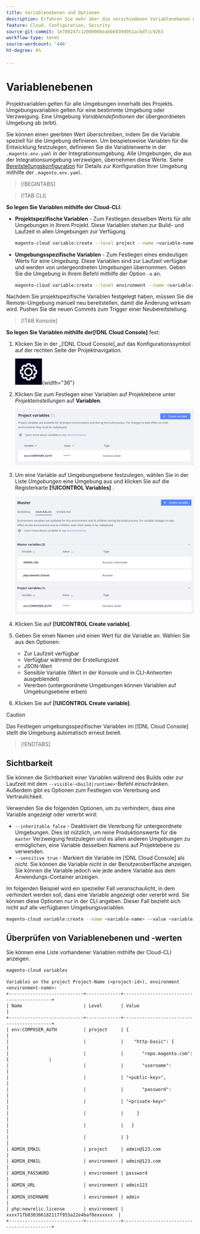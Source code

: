 ```yaml
---
title: Variablenebenen und Optionen
description: Erfahren Sie mehr über die verschiedenen Variablenebenen und Optionen, die beim Anpassen Ihrer Laufzeitumgebung des Adobe Commerce in Cloud-Infrastrukturprojekts verwendet werden.
feature: Cloud, Configuration, Security
source-git-commit: 1e789247c12009908eabb6039d951acbdfcc9263
workflow-type: tm+mt
source-wordcount: '446'
ht-degree: 0%

---
```


# Variablenebenen

Projektvariablen gelten für alle Umgebungen innerhalb des Projekts. Umgebungsvariablen gelten für eine bestimmte Umgebung oder Verzweigung. Eine Umgebung _Variablendefinitionen_ der übergeordneten Umgebung ab (erbt).

Sie können einen geerbten Wert überschreiben, indem Sie die Variable speziell für die Umgebung definieren. Um beispielsweise Variablen für die Entwicklung festzulegen, definieren Sie die Variablenwerte in der `.magento.env.yaml` in der Integrationsumgebung. Alle Umgebungen, die aus der Integrationsumgebung verzweigen, übernehmen diese Werte. Siehe [Bereitstellungskonfiguration](configure-env-yaml.md) für Details zur Konfiguration Ihrer Umgebung mithilfe der `.magento.env.yaml`.

>[!BEGINTABS]

>[!TAB CLI]

**So legen Sie Variablen mithilfe der Cloud-CLI**:

- **Projektspezifische Variablen** - Zum Festlegen desselben Werts für _alle_ Umgebungen in Ihrem Projekt. Diese Variablen stehen zur Build- und Laufzeit in allen Umgebungen zur Verfügung.

  ```bash
  magento-cloud variable:create --level project --name <variable-name> --value <variable-value>
  ```

- **Umgebungsspezifische Variablen** - Zum Festlegen eines eindeutigen Werts für eine _Umgebung_. Diese Variablen sind zur Laufzeit verfügbar und werden von untergeordneten Umgebungen übernommen. Geben Sie die Umgebung in Ihrem Befehl mithilfe der Option `-e` an.

  ```bash
  magento-cloud variable:create --level environment --name <variable-name> --value <variable-value>
  ```

Nachdem Sie projektspezifische Variablen festgelegt haben, müssen Sie die Remote-Umgebung manuell neu bereitstellen, damit die Änderung wirksam wird. Pushen Sie die neuen Commits zum Trigger einer Neubereitstellung.

>[!TAB Konsole]

**So legen Sie Variablen mithilfe der[!DNL Cloud Console]** fest:

1. Klicken Sie in der _[!DNL Cloud Console]_auf das Konfigurationssymbol auf der rechten Seite der Projektnavigation.

   ![Projekt konfigurieren](../../assets/icon-configure.png){width="36"}

1. Klicken Sie zum Festlegen einer Variablen auf Projektebene unter _Projekteinstellungen_ auf **Variablen**.

   ![Projektvariablen](../../assets/ui-project-variables.png)

1. Um eine Variable auf Umgebungsebene festzulegen, wählen Sie in der Liste _Umgebungen_ eine Umgebung aus und klicken Sie auf die Registerkarte **[!UICONTROL Variables]** .

   ![Registerkarte „Umgebungsvariablen“](../../assets/ui-environment-variables.png)

1. Klicken Sie auf **[!UICONTROL Create variable]**.

1. Geben Sie einen Namen und einen Wert für die Variable an. Wählen Sie aus den Optionen:

   - Zur Laufzeit verfügbar
   - Verfügbar während der Erstellungszeit
   - JSON-Wert
   - Sensible Variable (Wert in der Konsole und in CLI-Antworten ausgeblendet)
   - Vererben (untergeordnete Umgebungen können Variablen auf Umgebungsebene erben)

1. Klicken Sie auf **[!UICONTROL Create variable]**.

>[!CAUTION]
>
>Das Festlegen umgebungsspezifischer Variablen im [!DNL Cloud Console] stellt die Umgebung automatisch erneut bereit.

>[!ENDTABS]

## Sichtbarkeit

Sie können die Sichtbarkeit einer Variablen während des Builds oder zur Laufzeit mit dem `--visible-<build|runtime>`-Befehl einschränken. Außerdem gibt es Optionen zum Festlegen von Vererbung und Vertraulichkeit.

Verwenden Sie die folgenden Optionen, um zu verhindern, dass eine Variable angezeigt oder vererbt wird:

- `--inheritable false` - Deaktiviert die Vererbung für untergeordnete Umgebungen. Dies ist nützlich, um reine Produktionswerte für die `master` Verzweigung festzulegen und es allen anderen Umgebungen zu ermöglichen, eine Variable desselben Namens auf Projektebene zu verwenden.
- `--sensitive true` - Markiert die Variable im [!DNL Cloud Console] als _nicht_. Sie können die Variable nicht in der Benutzeroberfläche anzeigen. Sie können die Variable jedoch wie jede andere Variable aus dem Anwendungs-Container anzeigen.

Im folgenden Beispiel wird ein spezieller Fall veranschaulicht, in dem verhindert werden soll, dass eine Variable angezeigt oder vererbt wird. Sie können diese Optionen nur in der CLI angeben. Dieser Fall bezieht sich nicht auf alle verfügbaren Umgebungsvariablen.

```bash
magento-cloud variable:create --name <variable-name> --value <variable-value> --inheritable false --sensitive true
```

## Überprüfen von Variablenebenen und -werten

Sie können eine Liste vorhandener Variablen mithilfe der Cloud-CLI anzeigen.

```bash
magento-cloud variables
```

```
Variables on the project Project-Name (<project-id>), environment <environment-name>:
+----------------------------+-------------+-------------------------------------------+
| Name                       | Level       | Value                                     |
+----------------------------+-------------+-------------------------------------------+
| env:COMPOSER_AUTH          | project     | {                                         |
|                            |             |    "http-basic": {                        |
|                            |             |       "repo.magento.com": {               |
|                            |             |       "username":                         |
|                            |             | "<public-key>",                           |
|                            |             |       "password":                         |
|                            |             | "<private-key>"                           |
|                            |             |     }                                     |
|                            |             |   }                                       |
|                            |             | }                                         |
| ADMIN_EMAIL                | project     | admin@123.com                             |
| ADMIN_EMAIL                | environment | admin@123.com                             |
| ADMIN_PASSWORD             | environment | password                                  |
| ADMIN_URL                  | environment | admin123                                  |
| ADMIN_USERNAME             | environment | admin                                     |
| php:newrelic.license       | environment | xxxx71fb030366182117f955a22e4baf8exxxxxx  |
+----------------------------+-------------+-------------------------------------------+
```
